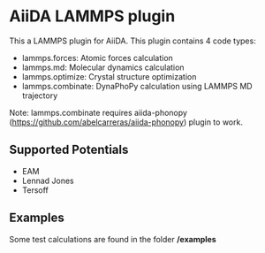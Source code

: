 
AiiDA LAMMPS plugin
====================

This a LAMMPS plugin for AiiDA. 
This plugin contains 4 code types:

- lammps.forces: Atomic forces calculation
- lammps.md: Molecular dynamics calculation
- lammps.optimize: Crystal structure optimization
- lammps.combinate: DynaPhoPy calculation using LAMMPS MD trajectory


Note: lammps.combinate requires aiida-phonopy (https://github.com/abelcarreras/aiida-phonopy) 
plugin to work.


Supported Potentials
--------------------
 - EAM
 - Lennad Jones
 - Tersoff
 
 
Examples
--------
Some test calculations are found in the folder **/examples**
